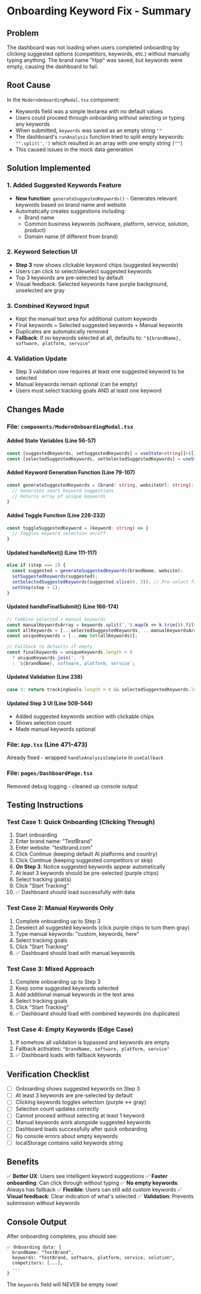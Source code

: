 # Onboarding Keyword Fix - Summary

## Problem
The dashboard was not loading when users completed onboarding by clicking suggested options (competitors, keywords, etc.) without manually typing anything. The brand name "Hpp" was saved, but keywords were empty, causing the dashboard to fail.

## Root Cause
In the `ModernOnboardingModal.tsx` component:
- Keywords field was a simple textarea with no default values
- Users could proceed through onboarding without selecting or typing any keywords
- When submitted, `keywords` was saved as an empty string `""`
- The dashboard's `runAnalysis` function tried to split empty keywords: `"".split(',')` which resulted in an array with one empty string `[""]`
- This caused issues in the mock data generation

## Solution Implemented

### 1. Added Suggested Keywords Feature
- **New function**: `generateSuggestedKeywords()` - Generates relevant keywords based on brand name and website
- Automatically creates suggestions including:
  - Brand name
  - Common business keywords (software, platform, service, solution, product)
  - Domain name (if different from brand)

### 2. Keyword Selection UI
- **Step 3** now shows clickable keyword chips (suggested keywords)
- Users can click to select/deselect suggested keywords
- Top 3 keywords are pre-selected by default
- Visual feedback: Selected keywords have purple background, unselected are gray

### 3. Combined Keyword Input
- Kept the manual text area for additional custom keywords
- Final keywords = Selected suggested keywords + Manual keywords
- Duplicates are automatically removed
- **Fallback**: If no keywords selected at all, defaults to: `"${brandName}, software, platform, service"`

### 4. Validation Update
- Step 3 validation now requires at least one suggested keyword to be selected
- Manual keywords remain optional (can be empty)
- Users must select tracking goals AND at least one keyword

## Changes Made

### File: `components/ModernOnboardingModal.tsx`

#### Added State Variables (Line 56-57)
```typescript
const [suggestedKeywords, setSuggestedKeywords] = useState<string[]>([]);
const [selectedSuggestedKeywords, setSelectedSuggestedKeywords] = useState<string[]>([]);
```

#### Added Keyword Generation Function (Line 79-107)
```typescript
const generateSuggestedKeywords = (brand: string, websiteUrl: string): string[] => {
  // Generates smart keyword suggestions
  // Returns array of unique keywords
}
```

#### Added Toggle Function (Line 226-232)
```typescript
const toggleSuggestedKeyword = (keyword: string) => {
  // Toggles keyword selection on/off
}
```

#### Updated handleNext() (Line 111-117)
```typescript
else if (step === 2) {
  const suggested = generateSuggestedKeywords(brandName, website);
  setSuggestedKeywords(suggested);
  setSelectedSuggestedKeywords(suggested.slice(0, 3)); // Pre-select first 3
  setStep(step + 1);
}
```

#### Updated handleFinalSubmit() (Line 166-174)
```typescript
// Combine selected + manual keywords
const manualKeywordsArray = keywords.split(',').map(k => k.trim()).filter(Boolean);
const allKeywords = [...selectedSuggestedKeywords, ...manualKeywordsArray];
const uniqueKeywords = [...new Set(allKeywords)];

// Fallback to defaults if empty
const finalKeywords = uniqueKeywords.length > 0 
  ? uniqueKeywords.join(', ')
  : `${brandName}, software, platform, service`;
```

#### Updated Validation (Line 238)
```typescript
case 3: return trackingGoals.length > 0 && selectedSuggestedKeywords.length > 0;
```

#### Updated Step 3 UI (Line 509-544)
- Added suggested keywords section with clickable chips
- Shows selection count
- Made manual keywords optional

### File: `App.tsx` (Line 471-473)
Already fixed - wrapped `handleAnalysisComplete` in `useCallback`

### File: `pages/DashboardPage.tsx`
Removed debug logging - cleaned up console output

## Testing Instructions

### Test Case 1: Quick Onboarding (Clicking Through)
1. Start onboarding
2. Enter brand name: "TestBrand"
3. Enter website: "testbrand.com"
4. Click Continue (keeping default AI platforms and country)
5. Click Continue (keeping suggested competitors or skip)
6. **On Step 3**: Notice suggested keywords appear automatically
7. At least 3 keywords should be pre-selected (purple chips)
8. Select tracking goal(s)
9. Click "Start Tracking"
10. ✅ Dashboard should load successfully with data

### Test Case 2: Manual Keywords Only
1. Complete onboarding up to Step 3
2. Deselect all suggested keywords (click purple chips to turn them gray)
3. Type manual keywords: "custom, keywords, here"
4. Select tracking goals
5. Click "Start Tracking"
6. ✅ Dashboard should load with manual keywords

### Test Case 3: Mixed Approach
1. Complete onboarding up to Step 3
2. Keep some suggested keywords selected
3. Add additional manual keywords in the text area
4. Select tracking goals
5. Click "Start Tracking"
6. ✅ Dashboard should load with combined keywords (no duplicates)

### Test Case 4: Empty Keywords (Edge Case)
1. If somehow all validation is bypassed and keywords are empty
2. Fallback activates: `"BrandName, software, platform, service"`
3. ✅ Dashboard loads with fallback keywords

## Verification Checklist
- [ ] Onboarding shows suggested keywords on Step 3
- [ ] At least 3 keywords are pre-selected by default
- [ ] Clicking keywords toggles selection (purple ↔ gray)
- [ ] Selection count updates correctly
- [ ] Cannot proceed without selecting at least 1 keyword
- [ ] Manual keywords work alongside suggested keywords
- [ ] Dashboard loads successfully after quick onboarding
- [ ] No console errors about empty keywords
- [ ] localStorage contains valid keywords string

## Benefits
✅ **Better UX**: Users see intelligent keyword suggestions
✅ **Faster onboarding**: Can click through without typing
✅ **No empty keywords**: Always has fallback
✅ **Flexible**: Users can still add custom keywords
✅ **Visual feedback**: Clear indication of what's selected
✅ **Validation**: Prevents submission without keywords

## Console Output
After onboarding completes, you should see:
```
✅ Onboarding data: {
  brandName: "TestBrand",
  keywords: "TestBrand, software, platform, service, solution",
  competitors: [...],
  ...
}
```

The `keywords` field will NEVER be empty now!
